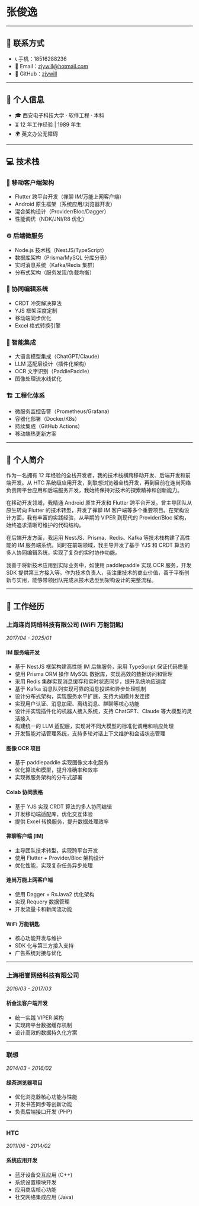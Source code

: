 # 张俊逸

---

## 📱 联系方式

- 📞 手机：18516288236
- 📧 Email：zjywill@hotmail.com
- 🐙 GitHub：[zjywill](https://github.com/zjywill)

---

## 👤 个人信息

- 🎓 西安电子科技大学 · 软件工程 · 本科
- ⏳ 12 年工作经验 | 1989 年生
- 🌍 英文办公无障碍

---

## 💻 技术栈

### 📱 移动客户端架构

- Flutter 跨平台开发（禅聊 IM/万能上网客户端）
- Android 原生框架（系统应用/浏览器开发）
- 混合架构设计（Provider/Bloc/Dagger）
- 性能调优（NDK/JNI/R8 优化）

### ⚙️ 后端微服务

- Node.js 技术栈（NestJS/TypeScript）
- 数据库架构（Prisma/MySQL 分库分表）
- 实时消息系统（Kafka/Redis 集群）
- 分布式架构（服务发现/负载均衡）

### 🤝 协同编辑系统

- CRDT 冲突解决算法
- YJS 框架深度定制
- 移动端同步优化
- Excel 格式转换引擎

### 🧠 智能集成

- 大语言模型集成（ChatGPT/Claude）
- LLM 适配层设计（插件化架构）
- OCR 文字识别（PaddlePaddle）
- 图像处理流水线优化

### 🏗️ 工程化体系

- 微服务监控告警（Prometheus/Grafana）
- 容器化部署（Docker/K8s）
- 持续集成（GitHub Actions）
- 移动端热更新方案

---

## 📝 个人简介

作为一名拥有 12 年经验的全栈开发者，我的技术栈横跨移动开发、后端开发和前端开发。从 HTC 系统级应用开发，到联想浏览器全栈开发，再到目前在连尚网络负责跨平台应用和后端服务开发，我始终保持对技术的探索精神和创新能力。

在移动开发领域，我精通 Android 原生开发和 Flutter 跨平台开发。曾主导团队从原生转向 Flutter 的技术转型，开发了禅聊 IM 客户端等多个重要项目。在架构设计方面，我有丰富的实践经验，从早期的 VIPER 到现代的 Provider/Bloc 架构，始终追求清晰可维护的代码结构。

在后端开发方面，我运用 NestJS、Prisma、Redis、Kafka 等技术栈构建了高性能的 IM 服务端系统。同时在前端领域，我主导开发了基于 YJS 和 CRDT 算法的多人协同编辑系统，实现了复杂的实时协作功能。

我善于将新技术应用到实际业务中，如使用 paddlepaddle 实现 OCR 服务，开发 SDK 提供第三方接入等。作为技术负责人，我注重技术的商业价值，善于平衡创新与实用，能够带领团队完成从技术选型到架构设计的完整流程。

---

## 🏢 工作经历

### 上海连尚网络科技有限公司 (WiFi 万能钥匙)

_2017/04 - 2025/01_

#### IM 服务端开发

- 基于 NestJS 框架构建高性能 IM 后端服务，采用 TypeScript 保证代码质量
- 使用 Prisma ORM 操作 MySQL 数据库，实现高效的数据访问和管理
- 采用 Redis 集群实现消息缓存和实时状态同步，提升系统响应速度
- 基于 Kafka 消息队列实现可靠的消息投递和异步处理机制
- 设计分布式架构，实现服务水平扩展，支持大规模并发连接
- 实现用户认证、消息加密、离线消息、群聊等核心功能
- 设计并实现插件化的机器人接入系统，支持 ChatGPT、Claude 等大模型的灵活接入
- 构建统一的 LLM 适配层，实现对不同大模型的标准化调用和响应处理
- 开发智能对话管理系统，支持多轮对话上下文维护和会话状态管理

#### 图像 OCR 项目

- 基于 paddlepaddle 实现图像文本化服务
- 优化算法和模型，提升准确率和效率
- 实现微服务架构的分布式部署

#### Colab 协同表格

- 基于 YJS 实现 CRDT 算法的多人协同编辑
- 开发移动端适配库，优化交互体验
- 提供 Excel 转换服务，提升数据处理效率

#### 禅聊客户端 (IM)

- 主导团队技术转型，实现跨平台开发
- 使用 Flutter + Provider/Bloc 架构设计
- 优化性能，实现复杂任务异步处理

#### 连尚万能上网客户端

- 使用 Dagger + RxJava2 优化架构
- 实现 Requery 数据管理
- 开发流量卡和新闻流功能

#### WiFi 万能钥匙

- 核心功能开发与维护
- SDK 化与第三方接入支持
- 广告系统对接与优化

---

### 上海相誉网络科技有限公司

_2016/03 - 2017/03_

#### 析金法客户端开发

- 统一实践 VIPER 架构
- 实现跨平台数据缓存机制
- 设计高效的数据持久化方案

---

### 联想

_2014/03 - 2016/02_

#### 绿茶浏览器项目

- 优化浏览器核心功能与性能
- 开发书签同步等创新功能
- 负责后端接口开发 (PHP)

---

### HTC

_2011/06 - 2014/02_

#### 系统应用开发

- 蓝牙设备交互应用 (C++)
- 系统设置模块开发
- 应用商店核心功能
- 社交网络集成应用 (Java)
